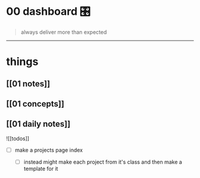 
# 00 dashboard 🎛


> always deliver more than expected

___


# things
## [[01 notes]]
## [[01 concepts]]
## [[01 daily notes]] 


![[todos]]



- [ ] make a projects page index
	- [ ] instead might make each project from it's class and then make a template for it

